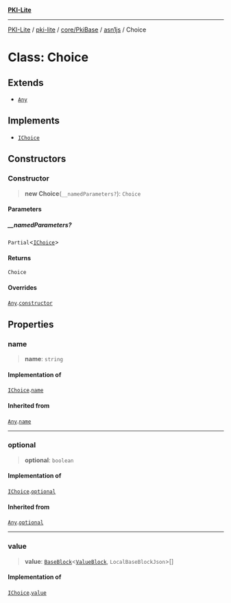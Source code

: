 [**PKI-Lite**](../../../../../../README.md)

---

[PKI-Lite](../../../../../../README.md) / [pki-lite](../../../../../README.md) / [core/PkiBase](../../../README.md) / [asn1js](../README.md) / Choice

# Class: Choice

## Extends

- [`Any`](Any.md)

## Implements

- [`IChoice`](../interfaces/IChoice.md)

## Constructors

### Constructor

> **new Choice**(`__namedParameters?`): `Choice`

#### Parameters

##### \_\_namedParameters?

`Partial`\<[`IChoice`](../interfaces/IChoice.md)\>

#### Returns

`Choice`

#### Overrides

[`Any`](Any.md).[`constructor`](Any.md#constructor)

## Properties

### name

> **name**: `string`

#### Implementation of

[`IChoice`](../interfaces/IChoice.md).[`name`](../interfaces/IChoice.md#name)

#### Inherited from

[`Any`](Any.md).[`name`](Any.md#name)

---

### optional

> **optional**: `boolean`

#### Implementation of

[`IChoice`](../interfaces/IChoice.md).[`optional`](../interfaces/IChoice.md#optional)

#### Inherited from

[`Any`](Any.md).[`optional`](Any.md#optional)

---

### value

> **value**: [`BaseBlock`](BaseBlock.md)\<[`ValueBlock`](ValueBlock.md), `LocalBaseBlockJson`\>[]

#### Implementation of

[`IChoice`](../interfaces/IChoice.md).[`value`](../interfaces/IChoice.md#value)
